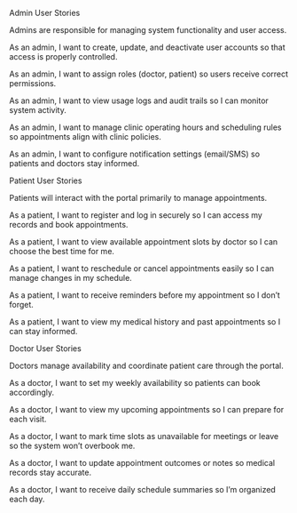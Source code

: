 Admin User Stories

Admins are responsible for managing system functionality and user access.

As an admin, I want to create, update, and deactivate user accounts so that access is properly controlled.

As an admin, I want to assign roles (doctor, patient) so users receive correct permissions.

As an admin, I want to view usage logs and audit trails so I can monitor system activity.

As an admin, I want to manage clinic operating hours and scheduling rules so appointments align with clinic policies.

As an admin, I want to configure notification settings (email/SMS) so patients and doctors stay informed.

Patient User Stories

Patients will interact with the portal primarily to manage appointments.

As a patient, I want to register and log in securely so I can access my records and book appointments.

As a patient, I want to view available appointment slots by doctor so I can choose the best time for me.

As a patient, I want to reschedule or cancel appointments easily so I can manage changes in my schedule.

As a patient, I want to receive reminders before my appointment so I don’t forget.

As a patient, I want to view my medical history and past appointments so I can stay informed.

Doctor User Stories

Doctors manage availability and coordinate patient care through the portal.

As a doctor, I want to set my weekly availability so patients can book accordingly.

As a doctor, I want to view my upcoming appointments so I can prepare for each visit.

As a doctor, I want to mark time slots as unavailable for meetings or leave so the system won’t overbook me.

As a doctor, I want to update appointment outcomes or notes so medical records stay accurate.

As a doctor, I want to receive daily schedule summaries so I’m organized each day.